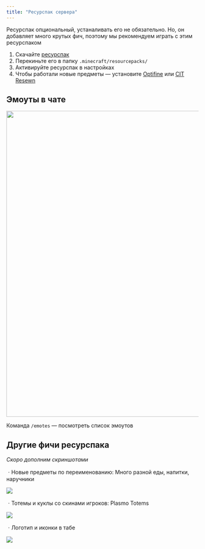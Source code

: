 ```yaml
---
title: "Ресурспак сервера"
---
```


Ресурспак опциональный, устаналивать его не обязательно. Но, он добавляет много крутых фич, поэтому мы рекомендуем играть с этим ресурспаком

1. Скачайте [ресурспак](https://github.com/plasmoapp/plasmo-rp-wiki/raw/main/assets/resources/PlasmoPack.zip)
2. Перекиньте его в папку `.minecraft/resourcepacks/`
3. Активируйте ресурспак в настройках
4. Чтобы работали новые предметы — установите [Optifine](https://optifine.net/home) или [CIT Resewn](https://www.curseforge.com/minecraft/mc-mods/cit-resewn)

## Эмоуты в чате

<img src="https://github.com/plasmoapp/plasmo-rp-wiki/blob/main/assets/resources/emotes.webp?raw=true" style="width: 800px"/>

Команда `/emotes` — посмотреть список эмоутов

## Другие фичи ресурспака

*Скоро дополним скриншотами*

ㆍНовые предметы по переименованию: Много разной еды, напитки, наручники

<img src="https://i.imgur.com/VthY0HC.png"/>

ㆍТотемы и куклы со скинами игроков: Plasmo Totems

<img src="https://i.imgur.com/CUxe1zs.png"/>

ㆍЛоготип и иконки в табе

<img src="https://i.imgur.com/VFmu72O.png"/>
